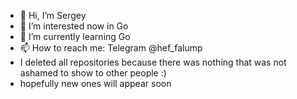 - 👋 Hi, I’m Sergey
- 👀 I’m interested now in Go
- 🌱 I’m currently learning Go
- 📫 How to reach me: Telegram @hef_falump
- I deleted all repositories because there was nothing that was not ashamed to show to other people :)
- hopefully new ones will appear soon

<!---
EvilMadSquirrel/EvilMadSquirrel is a ✨ special ✨ repository because its `README.md` (this file) appears on your GitHub profile.
You can click the Preview link to take a look at your changes.
--->
